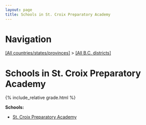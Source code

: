 ```yaml
---
layout: page
title: Schools in St. Croix Preparatory Academy
---
```

# Navigation

[[All countries/states/provinces]](../..) > [[All B.C. districts]](..)

# Schools in St. Croix Preparatory Academy

{% include_relative grade.html %}

**Schools:**

- [St. Croix Preparatory Academy](St._Croix_Preparatory_Academy.md)
